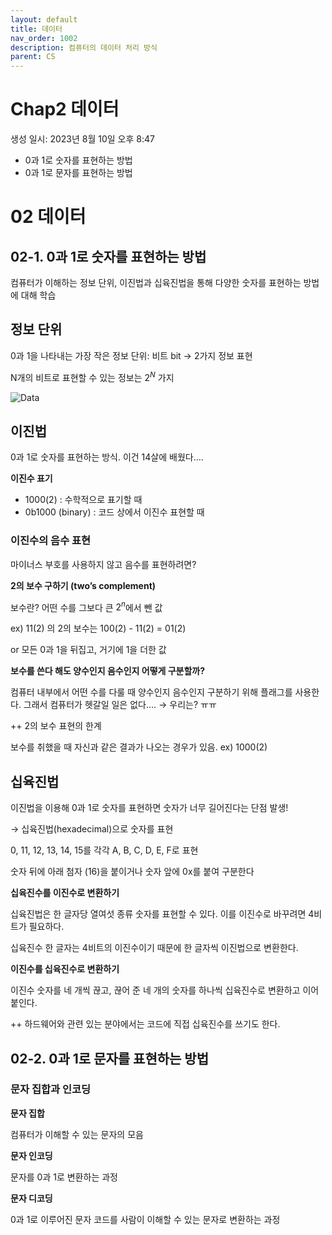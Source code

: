 ```yaml
---
layout: default
title: 데이터
nav_order: 1002
description: 컴퓨터의 데이터 처리 방식
parent: CS
---
```


# Chap2 데이터

생성 일시: 2023년 8월 10일 오후 8:47

- 0과 1로 숫자를 표현하는 방법
- 0과 1로 문자를 표현하는 방법

# 02 데이터

## 02-1. 0과 1로 숫자를 표현하는 방법

컴퓨터가 이해하는 정보 단위, 이진법과 십육진법을 통해 다양한 숫자를 표현하는 방법에 대해 학습

## 정보 단위

0과 1을 나타내는 가장 작은 정보 단위: 비트 bit → 2가지 정보 표현

N개의 비트로 표현할 수 있는 정보는 $2^N$ 가지

![Data](https://github.com/yyoungl/yyoungl.github.io/assets/127117707/1ab097ac-6270-4831-a237-eb4d84bc2277)

## 이진법

0과 1로 숫자를 표현하는 방식. 이건 14살에 배웠다….

**이진수 표기**

- 1000(2) : 수학적으로 표기할 때
- 0b1000 (binary) : 코드 상에서 이진수 표현할 때

### 이진수의 음수 표현

마이너스 부호를 사용하지 않고 음수를 표현하려면?

**2의 보수 구하기 (two’s complement)**

보수란? 어떤 수를 그보다 큰 $2^n$에서 뺀 값

ex) 11(2) 의 2의 보수는 100(2) - 11(2) = 01(2)

or 모든 0과 1을 뒤집고, 거기에 1을 더한 값

**보수를 쓴다 해도 양수인지 음수인지 어떻게 구분할까?**

컴퓨터 내부에서 어떤 수를 다룰 때 양수인지 음수인지 구분하기 위해 플래그를 사용한다. 그래서 컴퓨터가 헷갈일 일은 없다…. → 우리는? ㅠㅠ

++ 2의 보수 표현의 한계

보수를 취했을 때 자신과 같은 결과가 나오는 경우가 있음. ex) 1000(2)

## 십육진법

이진법을 이용해 0과 1로 숫자를 표현하면 숫자가 너무 길어진다는 단점 발생!

→ 십육진법(hexadecimal)으로 숫자를 표현

0, 11, 12, 13, 14, 15를 각각 A, B, C, D, E, F로 표현

숫자 뒤에 아래 첨자 (16)을 붙이거나 숫자 앞에 0x를 붙여 구분한다

**십육진수를 이진수로 변환하기**

십육진법은 한 글자당 열여섯 종류 숫자를 표현할 수 있다. 이를 이진수로 바꾸려면 4비트가 필요하다.

십육진수 한 글자는 4비트의 이진수이기 때문에 한 글자씩 이진법으로 변환한다.

**이진수를 십육진수로 변환하기**

이진수 숫자를 네 개씩 끊고, 끊어 준 네 개의 숫자를 하나씩 십육진수로 변환하고 이어붙인다.

++ 하드웨어와 관련 있는 분야에서는 코드에 직접 십육진수를 쓰기도 한다.

## 02-2. 0과 1로 문자를 표현하는 방법

### 문자 집합과 인코딩

**문자 집합**

컴퓨터가 이해할 수 있는 문자의 모음

**문자 인코딩**

문자를 0과 1로 변환하는 과정

**문자 디코딩**

0과 1로 이루어진 문자 코드를 사람이 이해할 수 있는 문자로 변환하는 과정
